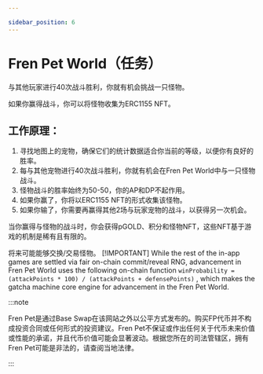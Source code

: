 ```yaml
---

sidebar_position: 6
---
```


# Fren Pet World（任务）

与其他玩家进行40次战斗胜利，你就有机会挑战一只怪物。

如果你赢得战斗，你可以将怪物收集为ERC1155 NFT。


## 工作原理：


1. 寻找地图上的宠物，确保它们的统计数据适合你当前的等级，以便你有良好的胜率。
1. 每与其他宠物进行40次战斗胜利，你就有机会在Fren Pet World中与一只怪物战斗。
1. 怪物战斗的胜率始终为50-50，你的AP和DP不起作用。
1. 如果你赢了，你将以ERC1155 NFT的形式收集该怪物。
1. 如果你输了，你需要再赢得其他2场与玩家宠物的战斗，以获得另一次机会。



当你赢得与怪物的战斗时，你会获得pGOLD、积分和怪物NFT，这些NFT基于游戏的机制是稀有且有限的。

将来可能能够交换/交易怪物。
[!IMPORTANT]
While the rest of the in-app games are settled via fair on-chain commit/reveal RNG, advancement in Fren Pet World uses the following on-chain function `winProbability = (attackPoints * 100) / (attackPoints + defensePoints)` , which makes the gatcha machine core engine for advancement in the Fren Pet World.

:::note

Fren Pet是通过Base Swap在该网站之外以公平方式发布的。购买FP代币并不构成投资合同或任何形式的投资建议。Fren Pet不保证或作出任何关于代币未来价值或性能的承诺，并且代币价值可能会显著波动。根据您所在的司法管辖区，拥有Fren Pet可能是非法的，请查阅当地法律。

:::
